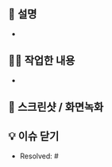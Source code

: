 ## 📄 설명
- 

## 🙋🏻 작업한 내용
<!-- 피드백 받고 싶은 부분, 공유하고 싶은 부분, 작업 과정, 이유 -->
-

## 📸 스크린샷 / 화면녹화


## 💡 이슈 닫기
- Resolved: #
